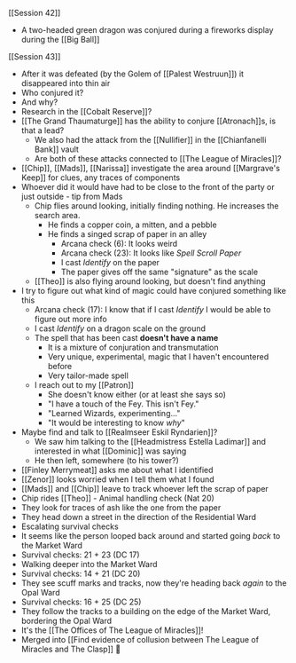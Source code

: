 [[Session 42]]
- A two-headed green dragon was conjured during a fireworks display during the [[Big Ball]]

[[Session 43]]
- After it was defeated (by the Golem of [[Palest Westruun]]) it disappeared into thin air
- Who conjured it?
- And why?
- Research in the [[Cobalt Reserve]]?
- [[The Grand Thaumaturge]] has the ability to conjure [[Atronach]]s, is that a lead?
	- We also had the attack from the [[Nullifier]] in the [[Chianfanelli Bank]] vault
	- Are both of these attacks connected to [[The League of Miracles]]?
- [[Chip]], [[Mads]], [[Narissa]] investigate the area around [[Margrave's Keep]] for clues, any traces of components
- Whoever did it would have had to be close to the front of the party or just outside - tip from Mads
	- Chip flies around looking, initially finding nothing. He increases the search area.
		- He finds a copper coin, a mitten, and a pebble
		- He finds a singed scrap of paper in an alley
			- Arcana check (6): It looks weird
			- Arcana check (23): It looks like *Spell Scroll Paper*
			- I cast *Identify* on the paper
			- The paper gives off the same "signature" as the scale
	- [[Theo]] is also flying around looking, but doesn't find anything
- I try to figure out what kind of magic could have conjured something like this
	- Arcana check (17): I know that if I cast *Identify* I would be able to figure out more info
	- I cast *Identify* on a dragon scale on the ground
	- The spell that has been cast **doesn't have a name**
		- It is a mixture of conjuration and transmutation
		- Very unique, experimental, magic that I haven't encountered before
		- Very tailor-made spell
	- I reach out to my [[Patron]]
		- She doesn't know either (or at least she says so)
		- "I have a touch of the Fey. This isn't Fey."
		- "Learned Wizards, experimenting..."
		- "It would be interesting to know *why*"
- Maybe find and talk to [[Realmseer Eskil Ryndarien]]?
	- We saw him talking to the [[Headmistress Estella Ladimar]] and interested in what [[Dominic]] was saying
	- He then left, somewhere (to his tower?)
- [[Finley Merrymeat]] asks me about what I identified
- [[Zenor]] looks worried when I tell them what I found
- [[Mads]] and [[Chip]] leave to track whoever left the scrap of paper
- Chip rides [[Theo]] - Animal handling check (Nat 20)
- They look for traces of ash like the one from the paper
- They head down a street in the direction of the Residential Ward
- Escalating survival checks
- It seems like the person looped back around and started going *back* to the Market Ward
- Survival checks: 21 + 23 (DC 17)
- Walking deeper into the Market Ward
- Survival checks: 14 + 21 (DC 20)
- They see scuff marks and tracks, now they're heading back *again* to the Opal Ward
- Survival checks: 16 + 25 (DC 25)
- They follow the tracks to a building on the edge of the Market Ward, bordering the Opal Ward
- It's the [[The Offices of The League of Miracles]]!
- Merged into [[Find evidence of collusion between The League of Miracles and The Clasp]] 🔀